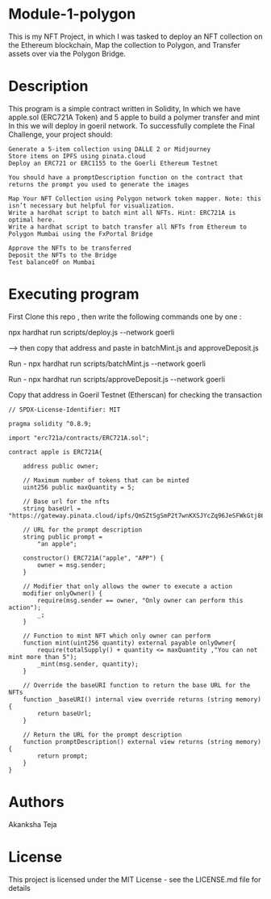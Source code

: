 # Module-1-polygon
This is my NFT Project, in which I was tasked to deploy an NFT collection on the Ethereum blockchain, 
Map the collection to Polygon, and Transfer assets over via the Polygon Bridge.
# Description
This program is a simple contract written in Solidity, In which we have apple.sol (ERC721A Token) and 5 apple to build a polymer transfer and mint In this we will deploy in goeril network. To successfully complete the Final Challenge, your project should:

```
Generate a 5-item collection using DALLE 2 or Midjourney
Store items on IPFS using pinata.cloud
Deploy an ERC721 or ERC1155 to the Goerli Ethereum Testnet

You should have a promptDescription function on the contract that returns the prompt you used to generate the images

Map Your NFT Collection using Polygon network token mapper. Note: this isn’t necessary but helpful for visualization.
Write a hardhat script to batch mint all NFTs. Hint: ERC721A is optimal here.
Write a hardhat script to batch transfer all NFTs from Ethereum to Polygon Mumbai using the FxPortal Bridge

Approve the NFTs to be transferred
Deposit the NFTs to the Bridge
Test balanceOf on Mumbai
```
# Executing program
First Clone this repo , then write the following commands one by one :

npx hardhat run scripts/deploy.js --network goerli

--> then copy that address and paste in batchMint.js and approveDeposit.js

Run - npx hardhat run scripts/batchMint.js --network goerli

Run - npx hardhat run scripts/approveDeposit.js --network goerli

Copy that address in Goeril Testnet (Etherscan) for checking the transaction
```
// SPDX-License-Identifier: MIT

pragma solidity ^0.8.9;

import "erc721a/contracts/ERC721A.sol";

contract apple is ERC721A{

    address public owner;

    // Maximum number of tokens that can be minted
    uint256 public maxQuantity = 5;

    // Base url for the nfts
    string baseUrl = "https://gateway.pinata.cloud/ipfs/QmSZtSgSmP2t7wnKXSJYcZq96JeSFWkGtj86SgwgDkipyE/";

    // URL for the prompt description
    string public prompt =
        "an apple";

    constructor() ERC721A("apple", "APP") {
        owner = msg.sender;
    }

    // Modifier that only allows the owner to execute a action
    modifier onlyOwner() {
        require(msg.sender == owner, "Only owner can perform this action");
        _;
    }

    // Function to mint NFT which only owner can perform
    function mint(uint256 quantity) external payable onlyOwner{
        require(totalSupply() + quantity <= maxQuantity ,"You can not mint more than 5");
        _mint(msg.sender, quantity);
    }

    // Override the baseURI function to return the base URL for the NFTs
    function _baseURI() internal view override returns (string memory){
        return baseUrl;
    }

    // Return the URL for the prompt description
    function promptDescription() external view returns (string memory) {
        return prompt;
    }
}
```
# Authors
Akanksha Teja

# License
This project is licensed under the MIT License - see the LICENSE.md file for details
